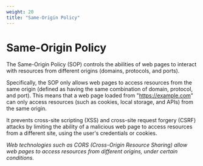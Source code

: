 ```yaml
---
weight: 20
title: "Same-Origin Policy"
---
```


# Same-Origin Policy

The Same-Origin Policy (SOP)  controls the abilities of web pages to interact with resources from different origins (domains, protocols, and ports).

Specifically, the SOP only allows web pages to access resources from the same origin (defined as having the same combination of domain, protocol, and port). This means that a web page loaded from "https://example.com" can only access resources (such as cookies, local storage, and APIs) from the same origin.

It prevents cross-site scripting (XSS) and cross-site request forgery (CSRF) attacks by limiting the ability of a malicious web page to access resources from a different site, using the user's credentials or cookies.

*Web technologies such as CORS (Cross-Origin Resource Sharing) allow web pages to access resources from different origins, under certain conditions.*
